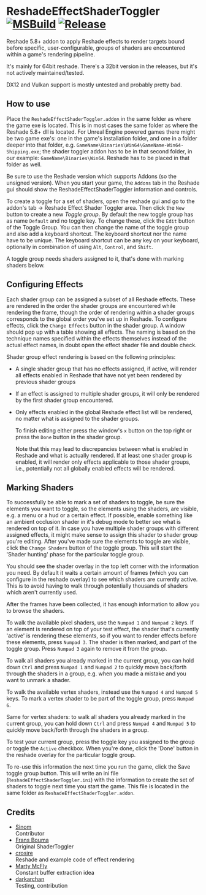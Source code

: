 # ReshadeEffectShaderToggler [![MSBuild](https://github.com/4lex4nder/ReshadeEffectShaderToggler/actions/workflows/msbuild.yml/badge.svg)](https://github.com/4lex4nder/ReshadeEffectShaderToggler/actions/workflows/msbuild.yml) [![Release](https://github.com/4lex4nder/ReshadeEffectShaderToggler/actions/workflows/release.yml/badge.svg)](https://github.com/4lex4nder/ReshadeEffectShaderToggler/actions/workflows/release.yml)
Reshade 5.8+ addon to apply Reshade effects to render targets bound before specific, user-configurable, groups of shaders are 
encountered within a game's rendering pipeline.

It's mainly for 64bit reshade. There's a 32bit version in the releases, but it's not actively maintained/tested.

DX12 and Vulkan support is mostly untested and probably pretty bad.

## How to use
Place the `ReshadeEffectShaderToggler.addon` in the same folder as where the game exe is located. This is in most cases the same folder as where the Reshade 5.8+ dll
is located. For Unreal Engine powered games there might be two
game exe's: one in the game's installation folder, and one in a folder deeper into that folder, e.g. 
`GameName\Binaries\Win64\GameName-Win64-Shipping.exe`; the shader toggler addon has to be in that second folder, in our example:
`GameName\Binaries\Win64`. Reshade has to be placed in that folder as well.

Be sure to use the Reshade version which supports Addons (so the unsigned version). When you start your game, the `Addons` tab in 
the Reshade gui should show the ReshadeEffectShaderToggler information and controls.

To create a toggle for a set of shaders, open the reshade gui and go to the addon's tab -> Reshade Effect Shader Toggler area. Then click 
the `New` button to create a new *Toggle group*. By default the new toggle group has as name `Default` and no toggle key. 
To change these, click the `Edit` button of the Toggle Group. You can then change the name of the toggle group
and also add a keyboard shortcut. The keyboard shortcut nor the name have to be unique. The keyboard shortcut can be 
any key on your keyboard, optionally in combination of using `Alt`, `Control`, and `Shift`. 

A toggle group needs shaders assigned to it, that's done with marking shaders below.

## Configuring Effects
Each shader group can be assigned a subset of all Reshade effects. These are rendered in the order the shader groups are encountered while 
rendering the frame, though the order of rendering within a shader groups corresponds to the global order you've set up in Reshade.
To configure effects, click the `Change Effects` button in the shader group. A window should pop up with a table showing all effects. The naming
is based on the technique names specified within the effects themselves instead of the actual effect names, in doubt open the 
effect shader file and double check.

Shader group effect rendering is based on the following principles:
* A single shader group that has no effects assigned, if active, will render all effects enabled in Reshade that have not yet been rendered by previous shader groups
* If an effect is assigned to multiple shader groups, it will only be rendered by the first shader group encountered.
* Only effects enabled in the global Reshade effect list will be rendered, no matter what is assigned to the shader groups.

    To finish editing either press the window's `x` button on the top right or press the `Done` button in the
    shader group.

    Note that this may lead to discrepancies between what is enabled in Reshade and what is actually rendered. If at least one shader group is enabled, 
    it will render only effects applicable to those shader groups, i.e., potentially not all globally enabled effects will be rendered.

## Marking Shaders
To successfully be able to mark a set of shaders to toggle, be sure the elements you want to toggle, so the elements
using the shaders, are visible, e.g. a menu or a hud or a certain effect. If possible, enable something like an ambient occlusion
shader in it's debug mode to better see what is rendered on top of it. In case you have multiple shader groups with different assigned
effects, it might make sense to assign this shader to shader group you're editing. After you've made sure the elements to toggle are
visible, click the `Change Shaders` button of the toggle group. This will start the 'Shader hunting' phase for the particular 
toggle group. 

You should see the shader overlay in the top left corner with the information you need. By default it waits a certain amount
of frames (which you can configure in the reshade overlay) to see which shaders are currently active. This is to avoid having
to walk through potentially thousands of shaders which aren't currently used. 

After the frames have been collected, it has enough information to allow you to browse the shaders. 

To walk the available pixel shaders, use the `Numpad 1` and `Numpad 2` keys. If an element is rendered on top of your test effect, 
the shader that's currently 'active' is rendering these elements, so if you want to render effects before these elements, 
press `Numpad 3`. The shader is then marked, and part of the toggle group. Press `Numpad 3` again to remove it from the group.

To walk all shaders you already marked in the current group, you can hold down `Ctrl` and press `Numpad 1` and `Numpad 2` to quickly
move back/forth through the shaders in a group, e.g. when you made a mistake and you want to unmark a shader. 

To walk the available vertex shaders, instead use the `Numpad 4` and `Numpad 5` keys. To mark a vertex shader to be 
part of the toggle group, press `Numpad 6`.

Same for vertex shaders: to walk all shaders you already marked in the current group, you can hold down `Ctrl` and press `Numpad 4` and `Numpad 5` 
to quickly move back/forth through the shaders in a group. 

To test your current group, press the toggle key you assigned to the group or toggle the `Active` checkbox. When you're done, click the 'Done' button in the 
reshade overlay for the particular toggle group. 

To re-use this information the next time you run the game, click the Save toggle group button. This will write an ini file 
(`ReshadeEffectShaderToggler.ini`) with the information to create the set of shaders to toggle next time you start the game. This file is
located in the same folder as `ReshadeEffectShaderToggler.addon`.

## Credits
* [Sinom](https://github.com/sinomsinom)<br/>
    Contributor
* [Frans Bouma](https://github.com/FransBouma)<br/>
    Original ShaderToggler
* [crosire](https://github.com/crosire)<br/>
    Reshade and example code of effect rendering
* [Marty McFly](https://github.com/martymcmodding)<br/>
    Constant buffer extraction idea
* [darkarchan](https://github.com/darkarchan)<br/>
    Testing, contribution